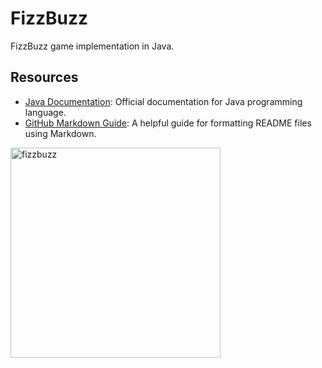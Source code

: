 # FizzBuzz

 FizzBuzz game implementation in Java.
 
## Resources 
- [Java Documentation](https://docs.oracle.com/javase/8/docs/api/): Official documentation for Java programming language.
- [GitHub Markdown Guide](https://guides.github.com/features/mastering-markdown/): A helpful guide for formatting README files using Markdown.

<img width="336" alt="fizzbuzz" src="https://github.com/1xProdifer/FizzBuzz/assets/170844817/090ba7d1-036c-447e-b4ae-85f5a7e2701f">
